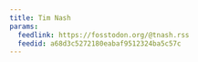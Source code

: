 ```yaml
---
title: Tim Nash
params:
  feedlink: https://fosstodon.org/@tnash.rss
  feedid: a68d3c5272180eabaf9512324ba5c57c
---
```

